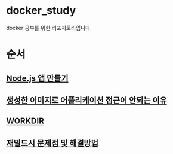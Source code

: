 # docker_study
docker 공부를 위한 리포지토리입니다.

# 순서
## [Node.js 앱 만들기](https://github.com/songyw0517/docker_practice/blob/main/doc/create_nodejs_server.md)
## [생성한 이미지로 어플리케이션 접근이 안되는 이유](https://github.com/songyw0517/docker_study/blob/main/doc/why_cant_access_server.md)
## [WORKDIR](https://github.com/songyw0517/docker_study/blob/main/doc/work_directory.md)
## [재빌드시 문제점 및 해결방법](https://github.com/songyw0517/docker_study/blob/main/doc/rebuild_problem.md)
